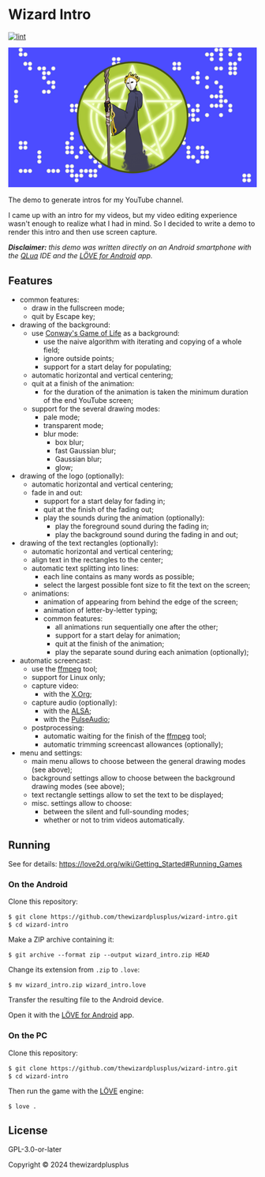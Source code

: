 # Wizard Intro

[![lint](https://github.com/thewizardplusplus/wizard-intro/actions/workflows/lint.yaml/badge.svg)](https://github.com/thewizardplusplus/wizard-intro/actions/workflows/lint.yaml)

![](docs/screenshot_1.png)

The demo to generate intros for my YouTube channel.

I came up with an intro for my videos, but my video editing experience wasn't enough to realize what I had in mind. So I decided to write a demo to render this intro and then use screen capture.

_**Disclaimer:** this demo was written directly on an Android smartphone with the [QLua](https://play.google.com/store/apps/details?id=com.quseit.qlua5pro2) IDE and the [LÖVE for Android](https://play.google.com/store/apps/details?id=org.love2d.android) app._

## Features

- common features:
  - draw in the fullscreen mode;
  - quit by Escape key;
- drawing of the background:
  - use [Conway's Game of Life](https://en.wikipedia.org/wiki/Conway's_Game_of_Life) as a background:
    - use the naive algorithm with iterating and copying of a whole field;
    - ignore outside points;
    - support for a start delay for populating;
  - automatic horizontal and vertical centering;
  - quit at a finish of the animation:
    - for the duration of the animation is taken the minimum duration of the end YouTube screen;
  - support for the several drawing modes:
    - pale mode;
    - transparent mode;
    - blur mode:
      - box blur;
      - fast Gaussian blur;
      - Gaussian blur;
      - glow;
- drawing of the logo (optionally):
  - automatic horizontal and vertical centering;
  - fade in and out:
    - support for a start delay for fading in;
    - quit at the finish of the fading out;
    - play the sounds during the animation (optionally):
      - play the foreground sound during the fading in;
      - play the background sound during the fading in and out;
- drawing of the text rectangles (optionally):
  - automatic horizontal and vertical centering;
  - align text in the rectangles to the center;
  - automatic text splitting into lines:
    - each line contains as many words as possible;
    - select the largest possible font size to fit the text on the screen;
  - animations:
    - animation of appearing from behind the edge of the screen;
    - animation of letter-by-letter typing;
    - common features:
      - all animations run sequentially one after the other;
      - support for a start delay for animation;
      - quit at the finish of the animation;
      - play the separate sound during each animation (optionally);
- automatic screencast:
  - use the [ffmpeg](https://www.ffmpeg.org/) tool;
  - support for Linux only;
  - capture video:
    - with the [X.Org](https://www.x.org/);
  - capture audio (optionally):
    - with the [ALSA](https://www.alsa-project.org/);
    - with the [PulseAudio](https://www.freedesktop.org/wiki/Software/PulseAudio/);
  - postprocessing:
    - automatic waiting for the finish of the [ffmpeg](https://www.ffmpeg.org/) tool;
    - automatic trimming screencast allowances (optionally);
- menu and settings:
  - main menu allows to choose between the general drawing modes (see above);
  - background settings allow to choose between the background drawing modes (see above);
  - text rectangle settings allow to set the text to be displayed;
  - misc. settings allow to choose:
    - between the silent and full-sounding modes;
    - whether or not to trim videos automatically.

## Running

See for details: <https://love2d.org/wiki/Getting_Started#Running_Games>

### On the Android

Clone this repository:

```
$ git clone https://github.com/thewizardplusplus/wizard-intro.git
$ cd wizard-intro
```

Make a ZIP archive containing it:

```
$ git archive --format zip --output wizard_intro.zip HEAD
```

Change its extension from `.zip` to `.love`:

```
$ mv wizard_intro.zip wizard_intro.love
```

Transfer the resulting file to the Android device.

Open it with the [LÖVE for Android](https://play.google.com/store/apps/details?id=org.love2d.android) app.

### On the PC

Clone this repository:

```
$ git clone https://github.com/thewizardplusplus/wizard-intro.git
$ cd wizard-intro
```

Then run the game with the [LÖVE](https://love2d.org/) engine:

```
$ love .
```

## License

GPL-3.0-or-later

Copyright &copy; 2024 thewizardplusplus
